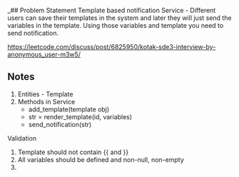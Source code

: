 _## Problem Statement
Template based notification Service - Different users can save their templates in the system and later they will just send the variables in the template. Using those variables and template you need to send notification.

https://leetcode.com/discuss/post/6825950/kotak-sde3-interview-by-anonymous_user-m3w5/



## Notes
1. Entities - Template
2. Methods in Service
   - add_template(template obj)
   - str = render_template(id, variables)
   - send_notification(str)

Validation
1. Template should not contain {{ and }}
2. All variables should be defined and non-null, non-empty
3. 